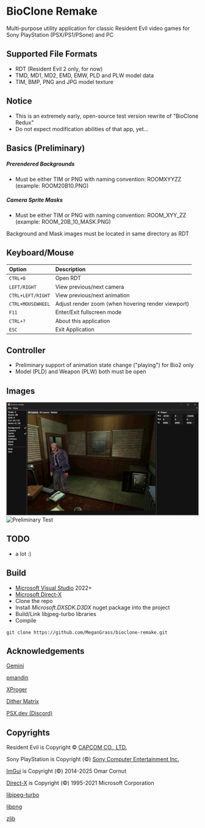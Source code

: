 # BioClone Remake
Multi-purpose utility application for classic Resident Evil video games for Sony PlayStation (PSX/PS1/PSone) and PC

## Supported File Formats
- RDT (Resident Evil 2 only, for now)
- TMD, MD1, MD2, EMD, EMW, PLD and PLW model data
- TIM, BMP, PNG and JPG model texture

## Notice
- This is an extremely early, open-source test version rewrite of "BioClone Redux"
- Do not expect modification abilities of that app, yet...

## Basics (Preliminary)
##### **Prerendered Backgrounds**
- Must be either TIM or PNG with naming convention: ROOMXYYZZ (example: ROOM20B10.PNG)
##### **Camera Sprite Masks**
- Must be either TIM or PNG with naming convention: ROOM_XYY_ZZ (example: ROOM_20B_10_MASK.PNG)

Background and Mask images must be located in same directory as RDT

## Keyboard/Mouse
| Option | Description                       |
| :-------- | :-------------------------------- |
| `CTRL+O` | Open RDT |
| `LEFT/RIGHT` | View previous/next camera |
| `CTRL+LEFT/RIGHT` | View previous/next animation |
| `CTRL+MOUSEWHEEL` | Adjust render zoom (when hovering render viewport) |
| `F11` | Enter/Exit fullscreen mode |
| `CTRL+?` | About this application |
| `ESC` | Exit Application |

## Controller
- Preliminary support of animation state change ("playing") for Bio2 only
- Model (PLD) and Weapon (PLW) both must be open

## Images
![Preliminary Test](/images/preliminary_test.jpg?raw=true "Preliminary Test")
![Preliminary Test](/images/preliminary_test_2.jpg?raw=true "Preliminary Test 2, lighting, \"shadow\"")

## TODO
- a lot :)

## Build
- [Microsoft Visual Studio](https://visualstudio.microsoft.com) 2022+
- [Microsoft Direct-X](https://www.nuget.org/packages/Microsoft.DXSDK.D3DX)
- Clone the repo
- Install *Microsoft.DXSDK.D3DX* nuget package into the project
- Build/Link libjpeg-turbo libraries
- Compile
```
git clone https://github.com/MeganGrass/bioclone-remake.git
```

## Acknowledgements
[Gemini](https://github.com/Gemini-Loboto3)

[pmandin](https://github.com/pmandin/reevengi)

[XProger](https://github.com/XProger/OpenResident)

[Dither Matrix](https://psx-spx.consoledev.net/graphicsprocessingunitgpu/#24bit-rgb-to-15bit-rgb-dithering-enabled-in-texpage-attribute)

[PSX.dev (Discord)](https://discord.com/invite/psx-dev-642647820683444236)


## Copyrights
Resident Evil is Copyright © [CAPCOM CO., LTD.](https://www.capcom.com/)

Sony PlayStation is Copyright (©) [Sony Computer Entertainment Inc.](https://sonyinteractive.com/)

[ImGui](https://github.com/ocornut/imgui) is Copyright (©) 2014-2025 Omar Cornut

[Direct-X](https://learn.microsoft.com/en-us/windows/win32/directx) is Copyright (©) 1995-2021 Microsoft Corporation

[libjpeg-turbo](https://github.com/libjpeg-turbo/libjpeg-turbo)

[libpng](https://github.com/pnggroup/libpng)

[zlib](https://github.com/madler/zlib)